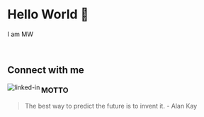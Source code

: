 # Hello World 👋
I am MW

<br>

## Connect with me

[<img align="left" alt="linked-in" src="https://img.shields.io/badge/linkedin-%230077B5.svg?&style=for-the-badge&logo=linkedin&logoColor=white" />](https://www.linkedin.com/in/mwitkowicz/)

### MOTTO

> The best way to predict the future is to invent it. - Alan Kay
